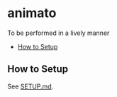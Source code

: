 # animato

To be performed in a lively manner

- [How to Setup](#how-to-setup)

## How to Setup

See [SETUP.md](SETUP.md).
